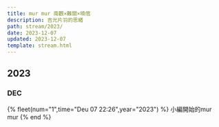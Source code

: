 ```yaml
---
title: mur mur 南觀×難關×喃倌
description: 吉光片羽的思緒
path: stream/2023/
date: 2023-12-07
updated: 2023-12-07
template: stream.html
---
```


## 2023

### DEC

{% fleet(num="1",time="Deu 07 22:26",year="2023") %}
小編開始的mur mur
{% end %}


